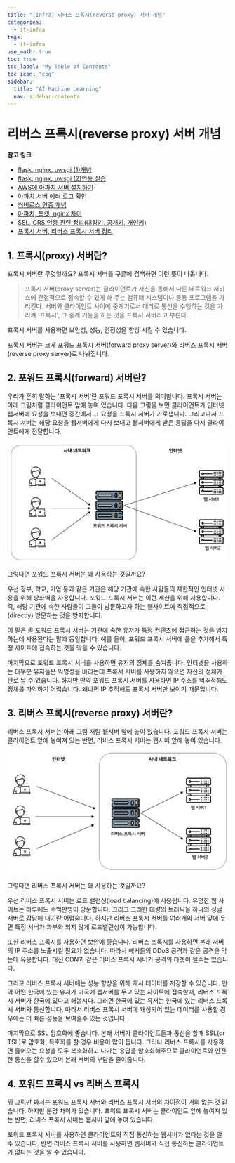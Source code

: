```yaml
---
title: "[Infra] 리버스 프록시(reverse proxy) 서버 개념" 
categories:
  - it-infra
tags:
  - it-infra
use_math: true
toc: true
toc_label: "My Table of Contents"
toc_icon: "cog"
sidebar:
  title: "AI Machine Learning"
  nav: sidebar-contents
---
```


# 리버스 프록시(reverse proxy) 서버 개념

**참고 링크**

* [flask, nginx, uwsgi (1)개념](https://losskatsu.github.io/it-infra/flask-nginx-uwsgi-concept/)
* [flask, nginx, uwsgi (2)연동 실습](https://losskatsu.github.io/it-infra/flask-nginx-uwsgi/)  
* [AWS에 아파치 서버 설치하기](https://losskatsu.github.io/it-infra/aws-apache/)
* [아파치 서버 에러 로그 확인](https://losskatsu.github.io/it-infra/apache-error-log/)
* [커버로스 인증 개념](https://losskatsu.github.io/it-infra/kerberos/)
* [아파치, 톰캣, nginx 차이](https://losskatsu.github.io/it-infra/webserver/)
* [SSL, CRS 인증 관련 정리(대칭키, 공개키, 개인키)](https://losskatsu.github.io/it-infra/ssl-auth/)
* [프록시 서버, 리버스 프록시 서버 정리](https://losskatsu.github.io/it-infra/reverse-proxy/)  

## 1. 프록시(proxy) 서버란?

프록시 서버란 무엇일까요? 
프록시 서버를 구글에 검색하면 이런 뜻이 나옵니다. 

> 프록시 서버(proxy server)는 클라이언트가 자신을 통해서 다른 네트워크 서비스에 간접적으로 접속할 수 있게 해 주는 컴퓨터 시스템이나 응용 프로그램을 가리킨다. 서버와 클라이언트 사이에 중계기로서 대리로 통신을 수행하는 것을 가리켜 '프록시', 그 중계 기능을 하는 것을 프록시 서버라고 부른다. 

프록시 서버를 사용하면 보안성, 성능, 안정성을 향상 시킬 수 있습니다.

프록시 서버는 크게 포워드 프록시 서버(forward proxy server)와 리버스 프록시 서버(reverse proxy server)로 나눠집니다. 

## 2. 포워드 프록시(forward) 서버란?

우리가 흔히 말하는 '프록시 서버'란 포워드 포록시 서버를 의미합니다. 
프록시 서버는 아래 그림처럼 클라이언트 앞에 놓여 있습니다.
다음 그림을 보면 클라이언트가 인터넷 웹서버에 요청을 보내면 중간에서 그 요청을 프록시 서버가 가로챕니다. 
그리고나서 프록시 서버는 해당 요청을 웹서버에게 다시 보내고 웹서버에게 받은 응답을 다시 클라이언트에게 전달합니다. 

<center><img src="/assets/images/infra/reverse_proxy/reverse_proxy01.PNG" width="800"></center>

그렇다면 포워드 프록시 서버는 왜 사용하는 것일까요?

우선 정부, 학교, 기업 등과 같은 기관은 해당 기관에 속한 사람들의 제한적인 인터넷 사용을 위해 방화벽을 사용합니다. 
포워드 프록시 서버는 이런 제한을 위해 사용합니다. 즉, 해당 기관에 속한 사람들이 그들이 방문하고자 하는 
웹사이트에 직접적으로(directly) 방문하는 것을 방지합니다. 

이 말은 곧 포워드 프록시 서버는 기관에 속한 유저가 특정 컨텐츠에 접근하는 것을 방지하는데 사용된다는 말과 동일합니다. 
예를 들어, 포워드 프록시 서버에 룰을 추가해서 특정 사이트에 접속하는 것을 막을 수 있습니다. 

마지막으로 포워드 프록시 서버를 사용하면 유저의 정체를 숨겨줍니다. 
인터넷을 사용하는 대부분 유저들은 익명성을 바라는데 프록시 서버를 사용하지 않으면 자신의 정체가 탄로 날 수 있습니다. 
하지만 만약 포워드 프록시 서버를 사용하면 IP 주소를 역추적해도 정체를 파악하기 어렵습니다. 
왜냐면 IP 추적해도 프록시 서버만 보이기 때문입니다. 


## 3. 리버스 프록시(reverse proxy) 서버란?

리버스 프록시 서버는 아래 그림 처럼 웹서버 앞에 놓여 있습니다. 
포워드 프록시 서버는 클라이언트 앞에 놓여져 있는 반면, 리버스 프록시 서버는 웹서버 앞에 놓여 있습니다. 

<center><img src="/assets/images/infra/reverse_proxy/reverse_proxy02.PNG" width="800"></center>

그렇다면 리버스 프록시 서버는 왜 사용하는 것일까요?  

우선 리버스 프록시 서버는 로드 밸런싱(load balancing)에 사용됩니다. 
유명한 웹 사이트는 하루에도 수백만명이 방문합니다. 
그리고 그러한 대량의 트래픽을 하나의 싱글 서버로 감당해 내기란 어렵습니다. 
하지만 리버스 프록시 서버를 여러개의 서버 앞에 두면 특정 서버가 과부화 되지 않게 로드밸런싱이 가능합니다.  

또한 리버스 프록시를 사용하면 보안에 좋습니다. 
리버스 프록시를 사용하면 본래 서버의 IP 주소를 노출시킬 필요가 없습니다. 
따라서 해커들의 DDoS 공격과 같은 공격을 막는데 유용합니다. 
대신 CDN과 같은 리버스 프록시 서버가 공격의 타겟이 될수는 있습니다.  

그리고 리버스 프록시 서버에는 성능 향상을 위해 캐시 데이터를 저장할 수 있습니다. 
만약 어떤 한국에 있는 유저가 미국에 웹서버를 두고 있는 사이트에 접속할때, 
리버스 프록시 서버가 한국에 있다고 해봅시다. 
그러면 한국에 있는 유저는 한국에 있는 리버스 프록시 서버와 통신합니다. 
따라서 리버스 프록시 서버에 캐싱되어 있는 데이터를 사용할 경우에는 더 빠른 성능을 보여줄수 있는 것입니다. 

마지막으로 SSL 암호화에 좋습니다. 
본래 서버가 클라이언트들과 통신을 할때 SSL(or TSL)로 암호화, 복호화를 할 경우 비용이 많이 듭니다. 
그러나 리버스 프록시를 사용하면 들어오는 요청을 모두 복호화하고 나가는 응답을 암호화해주므로 
클라이언트와 안전한 통신을 할수 있으며 본래 서버의 부담을 줄여줍니다.

## 4. 포워드 프록시 vs 리버스 프록시

위 그림만 봐서는 포워드 프록시 서버와 리버스 프록시 서버의 차이점이 거의 없는 것 같습니다. 
하지만 분명 차이가 있습니다. 
포워드 프록시 서버는 클라이언트 앞에 놓여져 있는 반면, 리버스 프록시 서버는 웹서버 앞에 놓여 있습니다. 

포워드 프록시 서버를 사용하면 클라이언트와 직접 통신하는 웹서버가 없다는 것을 알 수 있습니다. 
반면 리버스 프록시 서버를 사용하면 웹서버와 직접 통신하는 클라이언트가 없다는 것을 알 수 있습니다.

